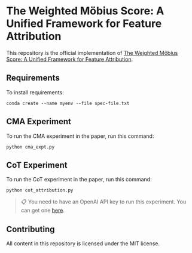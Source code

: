 # The Weighted Möbius Score: A Unified Framework for Feature Attribution

This repository is the official implementation of [The Weighted Möbius Score: A Unified Framework for Feature Attribution](TBA). 

## Requirements

To install requirements:

```setup
conda create --name myenv --file spec-file.txt
```

## CMA Experiment

To run the CMA experiment in the paper, run this command:

```cma
python cma_expt.py 
```

## CoT Experiment

To run the CoT experiment in the paper, run this command:

```cot
python cot_attribution.py
```
>📋 You need to have an OpenAI API key to run this experiment. You can get one [here](https://openai.com/).


## Contributing

All content in this repository is licensed under the MIT license. 